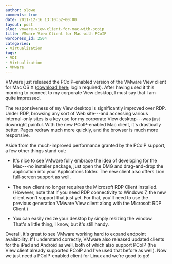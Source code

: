 ```yaml
---
author: slowe
comments: true
date: 2011-12-16 13:10:52+00:00
layout: post
slug: vmware-view-client-for-mac-with-pcoip
title: VMware View Client for Mac with PCoIP
wordpress_id: 2504
categories:
- Virtualization
tags:
- VDI
- Virtualization
- VMware
---
```


VMware just released the PCoIP-enabled version of the VMware View client for Mac OS X ([download here](http://www.vmware.com/go/macviewclient); login required). After having used it this morning to connect to my corporate View desktop, I must say that I am quite impressed.

The responsiveness of my View desktop is significantly improved over RDP. Under RDP, browsing any sort of Web site---and accessing various internal-only sites is a key use for my corporate View desktop---was just downright painful. With the new PCoIP-enabled Mac client, it's drastically better. Pages redraw much more quickly, and the browser is much more responsive.

Aside from the much-improved performance granted by the PCoIP support, a few other things stand out:

* It's nice to see VMware fully embrace the idea of developing for the Mac---no installer package, just open the DMG and drag-and-drop the application into your Applications folder. The new client also offers Lion full-screen support as well.

* The new client no longer requires the Microsoft RDP Client installed. (However, note that if you need RDP connectivity to Windows 7, the new client won't support that just yet. For that, you'll need to use the previous generation VMware View client along with the Microsoft RDP Client.)

* You can easily resize your desktop by simply resizing the window. That's a little thing, I know, but it's still handy.

Overall, it's great to see VMware working hard to expand endpoint availability. If I understand correctly, VMware also released updated clients for the iPad and Android as well, both of which also support PCoIP (the View client already supported PCoIP and I've used that before as well). Now we just need a PCoIP-enabled client for Linux and we're good to go!
